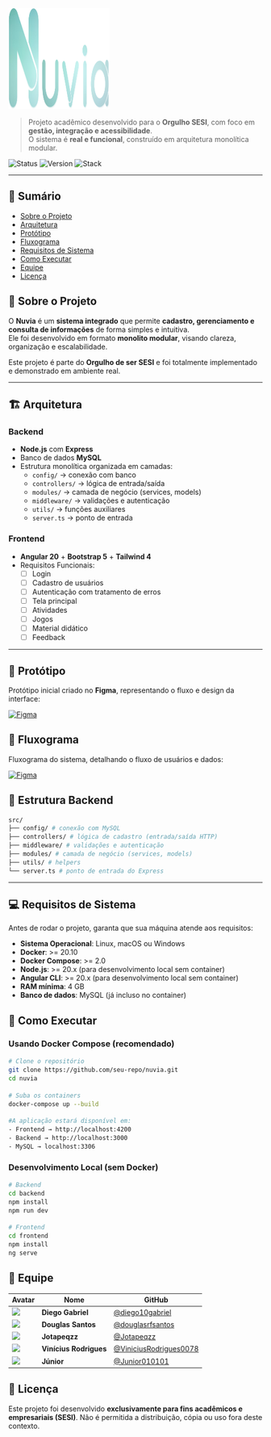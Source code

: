 <img src="https://github.com/Junior010101/Nuvia/blob/main/Frontend/src/assets/img/Favicon.png?raw=true" width="200" height="200" />

> Projeto acadêmico desenvolvido para o **Orgulho SESI**, com foco em **gestão, integração e acessibilidade**.  
> O sistema é **real e funcional**, construído em arquitetura monolítica modular.

![Status](https://img.shields.io/badge/status-Em%20Desenvolvimento-yellow)
![Version](https://img.shields.io/badge/version-0.1-blue)
![Stack](https://img.shields.io/badge/stack-Node.js%20%7C%20Express%20%7C%20MySQL%20%7C%20Angular-green)

---

## 📑 Sumário
- [Sobre o Projeto](#-sobre-o-projeto)
- [Arquitetura](#-arquitetura)
- [Protótipo](#-protótipo)
- [Fluxograma](#-fluxograma)
- [Requisitos de Sistema](#-requisitos-de-sistema)
- [Como Executar](#-como-executar)
- [Equipe](#-equipe)
- [Licença](#-licença)

## 📖 Sobre o Projeto
O **Nuvia** é um **sistema integrado** que permite **cadastro, gerenciamento e consulta de informações** de forma simples e intuitiva.  
Ele foi desenvolvido em formato **monolito modular**, visando clareza, organização e escalabilidade.  

Este projeto é parte do **Orgulho de ser SESI** e foi totalmente implementado e demonstrado em ambiente real.

---

## 🏗 Arquitetura

### Backend
- **Node.js** com **Express**  
- Banco de dados **MySQL**  
- Estrutura monolítica organizada em camadas:  
  - `config/` → conexão com banco  
  - `controllers/` → lógica de entrada/saída  
  - `modules/` → camada de negócio (services, models)  
  - `middleware/` → validações e autenticação  
  - `utils/` → funções auxiliares  
  - `server.ts` → ponto de entrada  

### Frontend
- **Angular 20** + **Bootstrap 5** + **Tailwind 4**
- Requisitos Funcionais:  
  - [ ] Login  
  - [ ] Cadastro de usuários  
  - [ ] Autenticação com tratamento de erros  
  - [ ] Tela principal  
  - [ ] Atividades  
  - [ ] Jogos  
  - [ ] Material didático  
  - [ ] Feedback  

---

## 🎨 Protótipo

Protótipo inicial criado no **Figma**, representando o fluxo e design da interface:  

[![Figma](https://img.shields.io/badge/Figma-View-blue?logo=figma)](https://www.figma.com/design/gdpUL4jo7zat9q4YVNgPJm/Nuvia?m=auto&t=GPzbP8Z7V2SMTxTA-6)

## 🔀 Fluxograma

Fluxograma do sistema, detalhando o fluxo de usuários e dados:  

[![Figma](https://img.shields.io/badge/Figma-View-blue?logo=figma)](https://www.figma.com/board/K6uekkQey6R03ballExgLq/Fluxograma-Nuvia?t=GPzbP8Z7V2SMTxTA-6)


## 📂 Estrutura Backend
  ```bash
  src/
  ├── config/ # conexão com MySQL
  ├── controllers/ # lógica de cadastro (entrada/saída HTTP)
  ├── middleware/ # validações e autenticação
  ├── modules/ # camada de negócio (services, models)
  ├── utils/ # helpers
  └── server.ts # ponto de entrada do Express
  ```

---

## 💻 Requisitos de Sistema

Antes de rodar o projeto, garanta que sua máquina atende aos requisitos:

- **Sistema Operacional**: Linux, macOS ou Windows  
- **Docker**: >= 20.10  
- **Docker Compose**: >= 2.0  
- **Node.js**: >= 20.x (para desenvolvimento local sem container)  
- **Angular CLI**: >= 20.x (para desenvolvimento local sem container)  
- **RAM mínima**: 4 GB
- **Banco de dados**: MySQL (já incluso no container)  

## 🚀 Como Executar

### Usando Docker Compose (recomendado)
```bash
# Clone o repositório
git clone https://github.com/seu-repo/nuvia.git
cd nuvia

# Suba os containers
docker-compose up --build

#A aplicação estará disponível em:
- Frontend → http://localhost:4200
- Backend → http://localhost:3000
- MySQL → localhost:3306
```
### Desenvolvimento Local (sem Docker)
```bash
# Backend
cd backend
npm install
npm run dev

# Frontend
cd frontend
npm install
ng serve
```
## 👥 Equipe

| Avatar | Nome | GitHub |
|--------|------|--------|
| <img src="https://avatars.githubusercontent.com/u/169189388?v=4" width="60"> | **Diego Gabriel** | [@diego10gabriel](https://github.com/diego10gabriel) |
| <img src="https://avatars.githubusercontent.com/u/169695398?v=4" width="60"> | **Douglas Santos** | [@douglasrfsantos](https://github.com/douglasrfsantos) |
| <img src="https://avatars.githubusercontent.com/u/169388159?v=4" width="60"> | **Jotapeqzz** | [@Jotapeqzz](https://github.com/Jotapeqzz) |
| <img src="https://avatars.githubusercontent.com/u/169188968?v=4" width="60"> | **Vinícius Rodrigues** | [@ViniciusRodrigues0078](https://github.com/ViniciusRodrigues0078) |
| <img src="https://avatars.githubusercontent.com/u/162238592?v=4" width="60"> | **Júnior** | [@Junior010101](https://github.com/Junior010101) |

## 📜 Licença

Este projeto foi desenvolvido **exclusivamente para fins acadêmicos e empresariais (SESI)**. Não é permitida a distribuição, cópia ou uso fora deste contexto.

